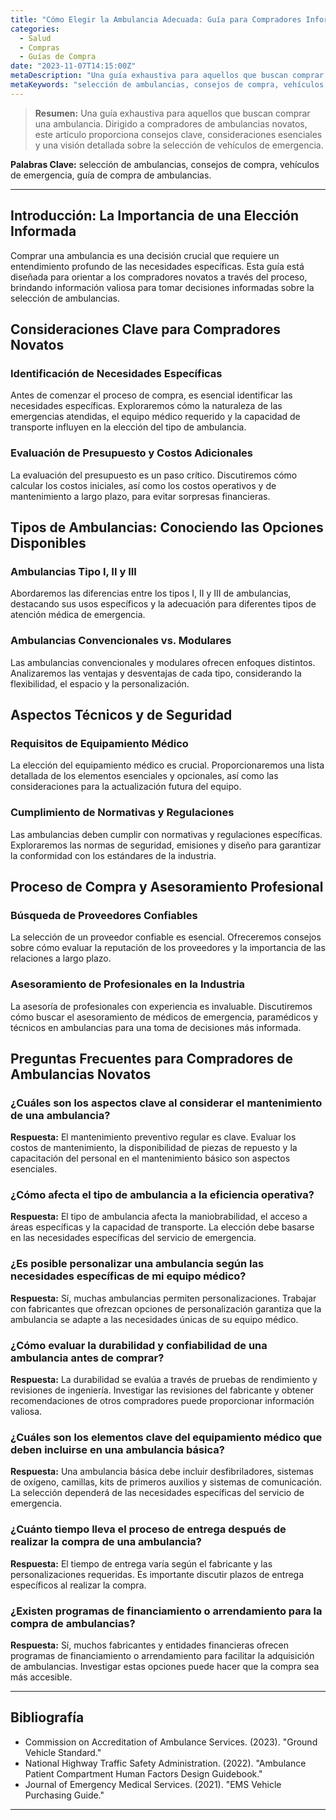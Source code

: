 ```yaml
---
title: "Cómo Elegir la Ambulancia Adecuada: Guía para Compradores Informados"
categories:
  - Salud
  - Compras
  - Guías de Compra
date: "2023-11-07T14:15:00Z"
metaDescription: "Una guía exhaustiva para aquellos que buscan comprar una ambulancia. Dirigido a compradores de ambulancias novatos, este artículo proporciona consejos clave, consideraciones esenciales y una visión detallada sobre la selección de vehículos de emergencia."
metaKeywords: "selección de ambulancias, consejos de compra, vehículos de emergencia, guía de compra de ambulancias"
---
```


> **Resumen:** Una guía exhaustiva para aquellos que buscan comprar una ambulancia. Dirigido a compradores de ambulancias novatos, este artículo proporciona consejos clave, consideraciones esenciales y una visión detallada sobre la selección de vehículos de emergencia.

**Palabras Clave:** selección de ambulancias, consejos de compra, vehículos de emergencia, guía de compra de ambulancias.

---

## Introducción: La Importancia de una Elección Informada

Comprar una ambulancia es una decisión crucial que requiere un entendimiento profundo de las necesidades específicas. Esta guía está diseñada para orientar a los compradores novatos a través del proceso, brindando información valiosa para tomar decisiones informadas sobre la selección de ambulancias.

## Consideraciones Clave para Compradores Novatos

### Identificación de Necesidades Específicas

Antes de comenzar el proceso de compra, es esencial identificar las necesidades específicas. Exploraremos cómo la naturaleza de las emergencias atendidas, el equipo médico requerido y la capacidad de transporte influyen en la elección del tipo de ambulancia.

### Evaluación de Presupuesto y Costos Adicionales

La evaluación del presupuesto es un paso crítico. Discutiremos cómo calcular los costos iniciales, así como los costos operativos y de mantenimiento a largo plazo, para evitar sorpresas financieras.

## Tipos de Ambulancias: Conociendo las Opciones Disponibles

### Ambulancias Tipo I, II y III

Abordaremos las diferencias entre los tipos I, II y III de ambulancias, destacando sus usos específicos y la adecuación para diferentes tipos de atención médica de emergencia.

### Ambulancias Convencionales vs. Modulares

Las ambulancias convencionales y modulares ofrecen enfoques distintos. Analizaremos las ventajas y desventajas de cada tipo, considerando la flexibilidad, el espacio y la personalización.

## Aspectos Técnicos y de Seguridad

### Requisitos de Equipamiento Médico

La elección del equipamiento médico es crucial. Proporcionaremos una lista detallada de los elementos esenciales y opcionales, así como las consideraciones para la actualización futura del equipo.

### Cumplimiento de Normativas y Regulaciones

Las ambulancias deben cumplir con normativas y regulaciones específicas. Exploraremos las normas de seguridad, emisiones y diseño para garantizar la conformidad con los estándares de la industria.

## Proceso de Compra y Asesoramiento Profesional

### Búsqueda de Proveedores Confiables

La selección de un proveedor confiable es esencial. Ofreceremos consejos sobre cómo evaluar la reputación de los proveedores y la importancia de las relaciones a largo plazo.

### Asesoramiento de Profesionales en la Industria

La asesoría de profesionales con experiencia es invaluable. Discutiremos cómo buscar el asesoramiento de médicos de emergencia, paramédicos y técnicos en ambulancias para una toma de decisiones más informada.

## Preguntas Frecuentes para Compradores de Ambulancias Novatos

### ¿Cuáles son los aspectos clave al considerar el mantenimiento de una ambulancia?
**Respuesta:** El mantenimiento preventivo regular es clave. Evaluar los costos de mantenimiento, la disponibilidad de piezas de repuesto y la capacitación del personal en el mantenimiento básico son aspectos esenciales.

### ¿Cómo afecta el tipo de ambulancia a la eficiencia operativa?
**Respuesta:** El tipo de ambulancia afecta la maniobrabilidad, el acceso a áreas específicas y la capacidad de transporte. La elección debe basarse en las necesidades específicas del servicio de emergencia.

### ¿Es posible personalizar una ambulancia según las necesidades específicas de mi equipo médico?
**Respuesta:** Sí, muchas ambulancias permiten personalizaciones. Trabajar con fabricantes que ofrezcan opciones de personalización garantiza que la ambulancia se adapte a las necesidades únicas de su equipo médico.

### ¿Cómo evaluar la durabilidad y confiabilidad de una ambulancia antes de comprar?
**Respuesta:** La durabilidad se evalúa a través de pruebas de rendimiento y revisiones de ingeniería. Investigar las revisiones del fabricante y obtener recomendaciones de otros compradores puede proporcionar información valiosa.

### ¿Cuáles son los elementos clave del equipamiento médico que deben incluirse en una ambulancia básica?
**Respuesta:** Una ambulancia básica debe incluir desfibriladores, sistemas de oxígeno, camillas, kits de primeros auxilios y sistemas de comunicación. La selección dependerá de las necesidades específicas del servicio de emergencia.

### ¿Cuánto tiempo lleva el proceso de entrega después de realizar la compra de una ambulancia?
**Respuesta:** El tiempo de entrega varía según el fabricante y las personalizaciones requeridas. Es importante discutir plazos de entrega específicos al realizar la compra.

### ¿Existen programas de financiamiento o arrendamiento para la compra de ambulancias?
**Respuesta:** Sí, muchos fabricantes y entidades financieras ofrecen programas de financiamiento o arrendamiento para facilitar la adquisición de ambulancias. Investigar estas opciones puede hacer que la compra sea más accesible.

---

## Bibliografía

- Commission on Accreditation of Ambulance Services. (2023). "Ground Vehicle Standard."
- National Highway Traffic Safety Administration. (2022). "Ambulance Patient Compartment Human Factors Design Guidebook."
- Journal of Emergency Medical Services. (2021). "EMS Vehicle Purchasing Guide."

---
